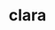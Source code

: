---
title: "clara"
layout: cache
categories: [package, develop-2024-05-19]
meta: {"versions": ["1.1.5"], "compilers": ["gcc@=11.4.0", "gcc@=7.5.0", "gcc@=9.4.0", "oneapi@=2024.0.0"], "oss": ["ubuntu18.04", "ubuntu20.04", "ubuntu22.04"], "platforms": ["linux"], "targets": ["neoverse_v1", "neoverse_v2", "ppc64le", "x86_64_v3"], "stacks": ["e4s", "e4s-neoverse-v2", "e4s-neoverse_v1", "e4s-oneapi", "e4s-power", "radiuss", "root"], "num_specs": 6, "num_specs_by_stack": {"root": 6, "radiuss": 1, "e4s-power": 1, "e4s-neoverse_v1": 1, "e4s-neoverse-v2": 1, "e4s": 1, "e4s-oneapi": 1}}
spec_details: [{"hash": "knj7suejfe3aiardxvxhdrt4kszxjyxg", "compiler": "gcc@=7.5.0", "versions": ["1.1.5"], "os": "ubuntu18.04", "platform": "linux", "target": "x86_64_v3", "variants": ["build_system=generic", "+single_header"], "stacks": ["root", "radiuss"], "size": "-", "tarball": "https://binaries.spack.io/releases/develop-2024-05-19/build_cache/linux-ubuntu18.04-x86_64_v3/gcc-7.5.0/clara-1.1.5/linux-ubuntu18.04-x86_64_v3-gcc-7.5.0-clara-1.1.5-knj7suejfe3aiardxvxhdrt4kszxjyxg.spack"}, {"hash": "exhhwwjaa7iiz5pyj3jkwxdoamalpy45", "compiler": "gcc@=9.4.0", "versions": ["1.1.5"], "os": "ubuntu20.04", "platform": "linux", "target": "ppc64le", "variants": ["build_system=generic", "+single_header"], "stacks": ["e4s-power", "root"], "size": "-", "tarball": "https://binaries.spack.io/releases/develop-2024-05-19/build_cache/linux-ubuntu20.04-ppc64le/gcc-9.4.0/clara-1.1.5/linux-ubuntu20.04-ppc64le-gcc-9.4.0-clara-1.1.5-exhhwwjaa7iiz5pyj3jkwxdoamalpy45.spack"}, {"hash": "sv5azyl5efmxvjuiulxvonyoxlges2um", "compiler": "gcc@=11.4.0", "versions": ["1.1.5"], "os": "ubuntu22.04", "platform": "linux", "target": "neoverse_v1", "variants": ["build_system=generic", "+single_header"], "stacks": ["root", "e4s-neoverse_v1"], "size": "-", "tarball": "https://binaries.spack.io/releases/develop-2024-05-19/build_cache/linux-ubuntu22.04-neoverse_v1/gcc-11.4.0/clara-1.1.5/linux-ubuntu22.04-neoverse_v1-gcc-11.4.0-clara-1.1.5-sv5azyl5efmxvjuiulxvonyoxlges2um.spack"}, {"hash": "jicpq6jpx4o4yfjkde3c7d4mzwon32ae", "compiler": "gcc@=11.4.0", "versions": ["1.1.5"], "os": "ubuntu22.04", "platform": "linux", "target": "neoverse_v2", "variants": ["build_system=generic", "+single_header"], "stacks": ["root", "e4s-neoverse-v2"], "size": "-", "tarball": "https://binaries.spack.io/releases/develop-2024-05-19/build_cache/linux-ubuntu22.04-neoverse_v2/gcc-11.4.0/clara-1.1.5/linux-ubuntu22.04-neoverse_v2-gcc-11.4.0-clara-1.1.5-jicpq6jpx4o4yfjkde3c7d4mzwon32ae.spack"}, {"hash": "7jny7iseyzy7ruvdmufzryn5nlfbclu6", "compiler": "gcc@=11.4.0", "versions": ["1.1.5"], "os": "ubuntu22.04", "platform": "linux", "target": "x86_64_v3", "variants": ["build_system=generic", "+single_header"], "stacks": ["root", "e4s"], "size": "-", "tarball": "https://binaries.spack.io/releases/develop-2024-05-19/build_cache/linux-ubuntu22.04-x86_64_v3/gcc-11.4.0/clara-1.1.5/linux-ubuntu22.04-x86_64_v3-gcc-11.4.0-clara-1.1.5-7jny7iseyzy7ruvdmufzryn5nlfbclu6.spack"}, {"hash": "wbo7hyjnuqepp6bxy47sy5tucc5qe3qc", "compiler": "oneapi@=2024.0.0", "versions": ["1.1.5"], "os": "ubuntu22.04", "platform": "linux", "target": "x86_64_v3", "variants": ["build_system=generic", "+single_header"], "stacks": ["root", "e4s-oneapi"], "size": "-", "tarball": "https://binaries.spack.io/releases/develop-2024-05-19/build_cache/linux-ubuntu22.04-x86_64_v3/oneapi-2024.0.0/clara-1.1.5/linux-ubuntu22.04-x86_64_v3-oneapi-2024.0.0-clara-1.1.5-wbo7hyjnuqepp6bxy47sy5tucc5qe3qc.spack"}]
---